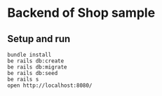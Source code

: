 # Backend of Shop sample
## Setup and run

    bundle install
    be rails db:create
    be rails db:migrate
    be rails db:seed
    be rails s
    open http://localhost:8080/
